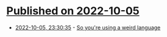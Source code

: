 # [Published on 2022-10-05](index.md)

* [2022-10-05, 23:30:35](https://lobste.rs/s/37fdu3/so_you_re_using_weird_language) - [So you're using a weird language](https://morepablo.com/2022/09/so-you-re-using-a-weird-language.html)
